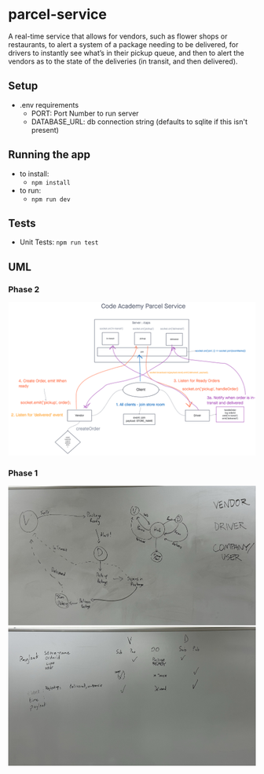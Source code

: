# parcel-service
A real-time service that allows for vendors, such as flower shops or restaurants, to alert a system of a package needing to be delivered, for drivers to instantly see what’s in their pickup queue, and then to alert the vendors as to the state of the deliveries (in transit, and then delivered).

## Setup
- .env  requirements
  - PORT: Port Number to run server
  - DATABASE_URL: db connection string (defaults to sqlite if this isn't present)

## Running the app
- to install:
  - `npm install`
- to run:
  - `npm run dev`

## Tests
- Unit Tests: `npm run test`

## UML

### Phase 2
![Phase2 UML](assets/images/phase2.png)
### Phase 1
![Whiteboard1](./assets/images/whiteboard1.jpeg)
![whiteboard2](./assets/images/whiteboard2.jpeg)

